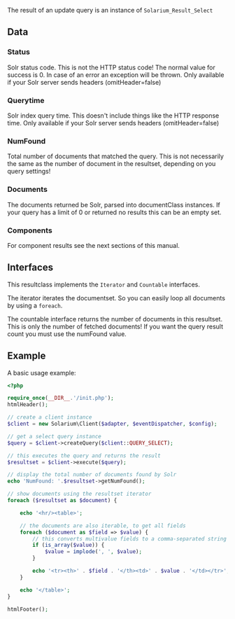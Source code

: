 The result of an update query is an instance of `Solarium_Result_Select`

Data
----

### Status

Solr status code. This is not the HTTP status code! The normal value for success is 0. In case of an error an exception will be thrown. Only available if your Solr server sends headers (omitHeader=false)

### Querytime

Solr index query time. This doesn't include things like the HTTP response time. Only available if your Solr server sends headers (omitHeader=false)

### NumFound

Total number of documents that matched the query. This is not necessarily the same as the number of document in the resultset, depending on you query settings!

### Documents

The documents returned be Solr, parsed into documentClass instances. If your query has a limit of 0 or returned no results this can be an empty set.

### Components

For component results see the next sections of this manual.

Interfaces
----------

This resultclass implements the `Iterator` and `Countable` interfaces.

The iterator iterates the documentset. So you can easily loop all documents by using a `foreach`.

The countable interface returns the number of documents in this resultset. This is only the number of fetched documents! If you want the query result count you must use the numFound value.

Example
-------

A basic usage example: 
```php
<?php

require_once(__DIR__.'/init.php');
htmlHeader();

// create a client instance
$client = new Solarium\Client($adapter, $eventDispatcher, $config);

// get a select query instance
$query = $client->createQuery($client::QUERY_SELECT);

// this executes the query and returns the result
$resultset = $client->execute($query);

// display the total number of documents found by Solr
echo 'NumFound: '.$resultset->getNumFound();

// show documents using the resultset iterator
foreach ($resultset as $document) {

    echo '<hr/><table>';

    // the documents are also iterable, to get all fields
    foreach ($document as $field => $value) {
        // this converts multivalue fields to a comma-separated string
        if (is_array($value)) {
            $value = implode(', ', $value);
        }

        echo '<tr><th>' . $field . '</th><td>' . $value . '</td></tr>';
    }

    echo '</table>';
}

htmlFooter();

```
